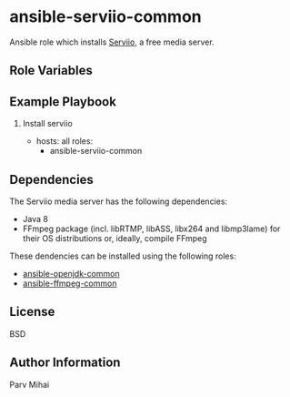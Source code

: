 ansible-serviio-common
========

Ansible role which installs [Serviio](http://serviio.org), a free media server.

Role Variables
--------------


Example Playbook
-------------------------

1) Install serviio

    - hosts: all
      roles:
      - ansible-serviio-common

Dependencies
------------

The Serviio media server has the following dependencies:
- Java 8
- FFmpeg package (incl. libRTMP, libASS, libx264 and libmp3lame) for their OS distributions or, ideally, compile FFmpeg

These dendencies can be installed using the following roles:
- [ansible-openjdk-common](https://github.com/mihaiparv/ansible-openjdk-common)
- [ansible-ffmpeg-common](https://github.com/mihaiparv/ansible-ffmpeg-common)

License
-------

BSD

Author Information
------------------

Parv Mihai